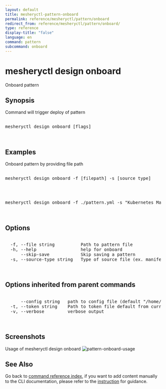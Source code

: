 ```yaml
---
layout: default
title: mesheryctl-pattern-onboard
permalink: reference/mesheryctl/pattern/onboard
redirect_from: reference/mesheryctl/pattern/onboard/
type: reference
display-title: "false"
language: en
command: pattern
subcommand: onboard
---
```


# mesheryctl design onboard

Onboard pattern

## Synopsis

Command will trigger deploy of pattern
<pre class='codeblock-pre'>
<div class='codeblock'>
mesheryctl design onboard [flags]

</div>
</pre> 

## Examples

Onboard pattern by providing file path
<pre class='codeblock-pre'>
<div class='codeblock'>
mesheryctl design onboard -f [filepath] -s [source type]

</div>
</pre> 

<pre class='codeblock-pre'>
<div class='codeblock'>
mesheryctl design onboard -f ./pattern.yml -s "Kubernetes Manifest"

</div>
</pre> 

## Options

<pre class='codeblock-pre'>
<div class='codeblock'>
  -f, --file string          Path to pattern file
  -h, --help                 help for onboard
      --skip-save            Skip saving a pattern
  -s, --source-type string   Type of source file (ex. manifest / compose / helm)

</div>
</pre>

## Options inherited from parent commands

<pre class='codeblock-pre'>
<div class='codeblock'>
      --config string   path to config file (default "/home/runner/.meshery/config.yaml")
  -t, --token string    Path to token file default from current context
  -v, --verbose         verbose output

</div>
</pre>

## Screenshots

Usage of mesheryctl design onboard
![pattern-onboard-usage](/assets/img/mesheryctl/pattern-onboard.png)

## See Also

Go back to [command reference index](/reference/mesheryctl/), if you want to add content manually to the CLI documentation, please refer to the [instruction](/project/contributing/contributing-cli#preserving-manually-added-documentation) for guidance.
